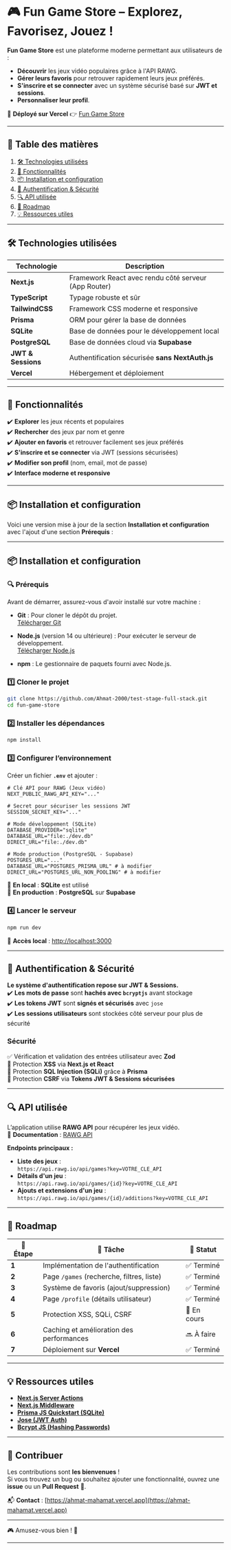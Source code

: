 # 🎮 **Fun Game Store** – Explorez, Favorisez, Jouez !

**Fun Game Store** est une plateforme moderne permettant aux utilisateurs de :

- **Découvrir** les jeux vidéo populaires grâce à l'API RAWG.
- **Gérer leurs favoris** pour retrouver rapidement leurs jeux préférés.
- **S'inscrire et se connecter** avec un système sécurisé basé sur **JWT et sessions**.
- **Personnaliser leur profil**.

📌 **Déployé sur Vercel** 👉 [Fun Game Store](https://fun-game-store.vercel.app/)

---

## 📌 **Table des matières**

1. [🛠️ Technologies utilisées](#️-technologies-utilisées)
2. [🚀 Fonctionnalités](#-fonctionnalités)
3. [📦 Installation et configuration](#-installation-et-configuration)
4. [🔑 Authentification & Sécurité](#-authentification--sécurité)
5. [🔍 API utilisée](#-api-utilisée)
6. [📜 Roadmap](#-roadmap)
7. [💡 Ressources utiles](#-ressources-utiles)

---

## 🛠️ **Technologies utilisées**

| Technologie        | Description                                          |
| ------------------ | ---------------------------------------------------- |
| **Next.js**        | Framework React avec rendu côté serveur (App Router) |
| **TypeScript**     | Typage robuste et sûr                                |
| **TailwindCSS**    | Framework CSS moderne et responsive                  |
| **Prisma**         | ORM pour gérer la base de données                    |
| **SQLite**         | Base de données pour le développement local          |
| **PostgreSQL**     | Base de données cloud via **Supabase**               |
| **JWT & Sessions** | Authentification sécurisée **sans NextAuth.js**      |
| **Vercel**         | Hébergement et déploiement                           |

---

## 🚀 **Fonctionnalités**

✔️ **Explorer** les jeux récents et populaires  
✔️ **Rechercher** des jeux par nom et genre  
✔️ **Ajouter en favoris** et retrouver facilement ses jeux préférés  
✔️ **S'inscrire et se connecter** via JWT (sessions sécurisées)  
✔️ **Modifier son profil** (nom, email, mot de passe)  
✔️ **Interface moderne et responsive**  

---

## 📦 **Installation et configuration**
Voici une version mise à jour de la section **Installation et configuration** avec l'ajout d'une section **Prérequis** :

---

## 📦 **Installation et configuration**

### 🔍 **Prérequis**

Avant de démarrer, assurez-vous d'avoir installé sur votre machine :

- **Git** : Pour cloner le dépôt du projet.  
  [Télécharger Git](https://git-scm.com/downloads)

- **Node.js** (version 14 ou ultérieure) : Pour exécuter le serveur de développement.  
  [Télécharger Node.js](https://nodejs.org/)

- **npm** : Le gestionnaire de paquets fourni avec Node.js.


### 1️⃣ **Cloner le projet**

```sh
git clone https://github.com/Ahmat-2000/test-stage-full-stack.git
cd fun-game-store
```

### 2️⃣ **Installer les dépendances**

```sh
npm install
```

### 3️⃣ **Configurer l’environnement**

Créer un fichier **`.env`** et ajouter :

```env
# Clé API pour RAWG (Jeux vidéo)
NEXT_PUBLIC_RAWG_API_KEY="..."

# Secret pour sécuriser les sessions JWT
SESSION_SECRET_KEY="..."

# Mode développement (SQLite)
DATABASE_PROVIDER="sqlite"
DATABASE_URL="file:./dev.db"
DIRECT_URL="file:./dev.db"

# Mode production (PostgreSQL - Supabase)
POSTGRES_URL="..."
DATABASE_URL="POSTGRES_PRISMA_URL" # à modifier
DIRECT_URL="POSTGRES_URL_NON_POOLING" # à modifier

```

🔹 **En local** : **SQLite** est utilisé  
🔹 **En production** : **PostgreSQL** sur **Supabase**

### 4️⃣ **Lancer le serveur**

```sh
npm run dev
```

📌 **Accès local** : [http://localhost:3000](http://localhost:3000)

---

## 🔑 **Authentification & Sécurité**

**Le système d'authentification repose sur JWT & Sessions.**  
✔️ **Les mots de passe** sont **hachés avec `bcryptjs`** avant stockage  
✔️ **Les tokens JWT** sont **signés et sécurisés** avec `jose`  
✔️ **Les sessions utilisateurs** sont stockées côté serveur pour plus de sécurité  

### **Sécurité**

✅ Vérification et validation des entrées utilisateur avec **Zod**  
🔄 Protection **XSS** via **Next.js et React**  
🔄 Protection **SQL Injection (SQLi)** grâce à **Prisma**  
🔄 Protection **CSRF** via **Tokens JWT & Sessions sécurisées**  

---

## 🔍 **API utilisée**

L’application utilise **RAWG API** pour récupérer les jeux vidéo.  
📌 **Documentation** : [RAWG API](https://api.rawg.io/docs/)

**Endpoints principaux :**

- **Liste des jeux** :  
  `https://api.rawg.io/api/games?key=VOTRE_CLE_API`
- **Détails d'un jeu** :  
  `https://api.rawg.io/api/games/{id}?key=VOTRE_CLE_API`
- **Ajouts et extensions d'un jeu** :  
  `https://api.rawg.io/api/games/{id}/additions?key=VOTRE_CLE_API`

---

## 📜 **Roadmap**

| 🚀 Étape | 📌 Tâche                                  | 🏁 Statut   |
| -------- | ----------------------------------------- | ----------- |
| **1**    | Implémentation de l'authentification      | ✅ Terminé   |
| **2**    | Page `/games` (recherche, filtres, liste) | ✅ Terminé   |
| **3**    | Système de favoris (ajout/suppression)    | ✅ Terminé   |
| **4**    | Page `/profile` (détails utilisateur)     | ✅ Terminé   |
| **5**    | Protection XSS, SQLi, CSRF                | 🔄 En cours |
| **6**    | Caching et amélioration des performances  | 🔜 À faire  |
| **7**    | Déploiement sur **Vercel**                | ✅ Terminé   |

---

## 💡 **Ressources utiles**

- **[Next.js Server Actions](https://nextjs.org/docs/app/building-your-application/data-fetching/server-actions-and-mutations)**  
- **[Next.js Middleware](https://nextjs.org/docs/app/building-your-application/routing/middleware)**  
- **[Prisma JS Quickstart (SQLite)](https://www.prisma.io/docs/getting-started/quickstart-sqlite)**  
- **[Jose (JWT Auth)](https://www.npmjs.com/package/jose)**  
- **[Bcrypt JS (Hashing Passwords)](https://www.npmjs.com/package/bcryptjs)**  

---

## 🎉 **Contribuer**

Les contributions sont **les bienvenues** !  
Si vous trouvez un bug ou souhaitez ajouter une fonctionnalité, ouvrez une **issue** ou un **Pull Request** 🚀.

📬 **Contact** : [https://ahmat-mahamat.vercel.app](https://ahmat-mahamat.vercel.app)

---

🎮 Amusez-vous bien ! 🚀

---
